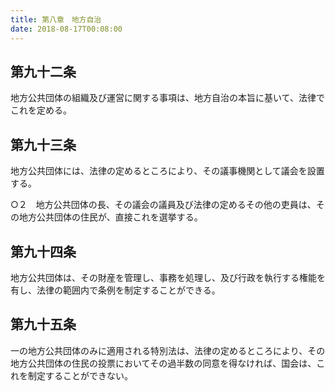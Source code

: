 ```yaml
---
title: 第八章　地方自治
date: 2018-08-17T00:08:00
---
```


## 第九十二条　

地方公共団体の組織及び運営に関する事項は、地方自治の本旨に基いて、法律でこれを定める。

## 第九十三条　

地方公共団体には、法律の定めるところにより、その議事機関として議会を設置する。

○２　地方公共団体の長、その議会の議員及び法律の定めるその他の吏員は、その地方公共団体の住民が、直接これを選挙する。

## 第九十四条　

地方公共団体は、その財産を管理し、事務を処理し、及び行政を執行する権能を有し、法律の範囲内で条例を制定することができる。

## 第九十五条　

一の地方公共団体のみに適用される特別法は、法律の定めるところにより、その地方公共団体の住民の投票においてその過半数の同意を得なければ、国会は、これを制定することができない。

